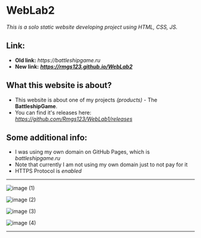 # **WebLab2**
_This is a solo static website developing project using HTML, CSS, JS._

## **Link:**
- **Old link:** _https://battleshipgame.ru_
- **New link:** **_https://rmgs123.github.io/WebLab2_**
  
## **What this website is about?**
- This website is about one of my projects _(products)_ - The **BattleshipGame**. 
- You can find it's releases here: _https://github.com/Rmgs123/WebLab1/releases_
  
## Some additional info:
- I was using my own domain on GitHub Pages, which is _battleshipgame.ru_
- Note that currently I am not using my own domain just to not pay for it
- HTTPS Protocol is _enabled_

---
  
![image (1)](https://github.com/user-attachments/assets/1a800c88-02f4-4667-8091-d28fa2c924fb)

![image (2)](https://github.com/user-attachments/assets/9bc339a3-406e-4199-aee7-b2d5661f8298)

![image (3)](https://github.com/user-attachments/assets/28255e84-7abe-42df-92ca-0c2a6682a58e)

![image (4)](https://github.com/user-attachments/assets/65b05f60-b07a-4f37-ab97-c055e6a78890)

---
